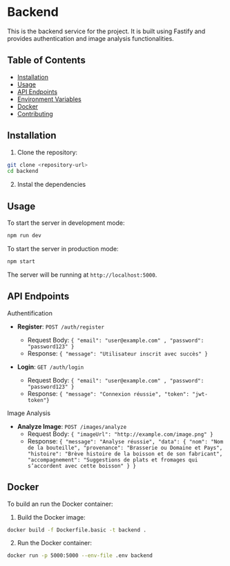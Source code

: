 # Backend

This is the backend service for the project. It is built using Fastify and provides authentication and image analysis functionalities.

## Table of Contents

- [Installation](#installation)
- [Usage](#usage)
- [API Endpoints](#api-endpoints)
- [Environment Variables](#environment-variables)
- [Docker](#docker)
- [Contributing](#contributing)

## Installation

1. Clone the repository:

```sh
git clone <repository-url>
cd backend
```
2. Instal the dependencies

## Usage

To start the server in development mode:

```sh
npm run dev
```

To start the server in production mode:

```sh
npm start
```

The server will be running at ```http://localhost:5000```.

## API Endpoints

Authentification

*   **Register**: ```POST /auth/register```
    *   Request Body: ```{ "email": "user@example.com" , "password": "password123" }```
    *   Response: ```{ "message": "Utilisateur inscrit avec succès" }```

*   **Login**: ```GET /auth/login```
    *   Request Body: ```{ "email": "user@example.com" , "password": "password123" }```
    *   Response: ```{ "message": "Connexion réussie", "token": "jwt-token"}```

Image Analysis

*   **Analyze Image**: ```POST /images/analyze```
    *   Request Body: ```{ "imageUrl": "http://example.com/image.png" }```
    *   Response: ```{ "message": "Analyse réussie", "data": { "nom": "Nom de la bouteille", "provenance": "Brasserie ou Domaine et Pays", "histoire": "Brève histoire de la boisson et de son fabricant", "accompagnement": "Suggestions de plats et fromages qui s’accordent avec cette boisson" } }```
    



## Docker
To build an run the Docker container:
1.  Build the Docker image:

```sh 
docker build -f Dockerfile.basic -t backend .
```

2.   Run the Docker container:

```sh 
docker run -p 5000:5000 --env-file .env backend
 ```


